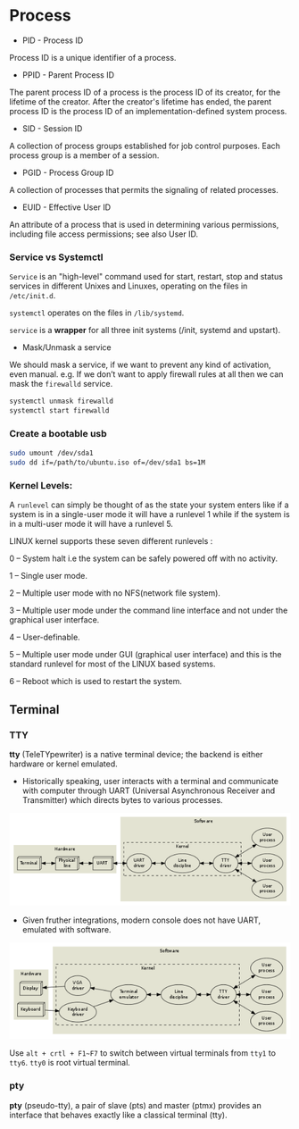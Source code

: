 # Process

* PID - Process ID

Process ID is a unique identifier of a process.

* PPID - Parent Process ID

The parent process ID of a process is the process ID of its creator, for the lifetime of the creator. After the creator's lifetime has ended, the parent process ID is the process ID of an implementation-defined system process.

* SID - Session ID

A collection of process groups established for job control purposes. Each process group is a member of a session.

* PGID - Process Group ID

A collection of processes that permits the signaling of related processes.

* EUID - Effective User ID

An attribute of a process that is used in determining various permissions, including file access permissions; see also User ID.

### Service vs Systemctl

`Service` is an "high-level" command used for start, restart, stop and status services in different Unixes and Linuxes, operating on the files in `/etc/init.d`.

`systemctl` operates on the files in `/lib/systemd`.

`service` is a **wrapper** for all three init systems (/init, systemd and upstart).

* Mask/Unmask a service

We should mask a service, if we want to prevent any kind of activation, even manual. e.g. If we don’t want to apply firewall rules at all then we can mask the `firewalld` service.

```bash
systemctl unmask firewalld
systemctl start firewalld
```

### Create a bootable usb

```bash
sudo umount /dev/sda1
sudo dd if=/path/to/ubuntu.iso of=/dev/sda1 bs=1M
```

### Kernel Levels:

A `runlevel` can simply be thought of as the state your system enters like if a system is in a single-user mode it will have a runlevel 1 while if the system is in a multi-user mode it will have a runlevel 5.

LINUX kernel supports these seven different runlevels :

0 – System halt i.e the system can be safely powered off with no activity.

1 – Single user mode.

2 – Multiple user mode with no NFS(network file system).

3 – Multiple user mode under the command line interface and not under the graphical user interface.

4 – User-definable.

5 – Multiple user mode under GUI (graphical user interface) and this is the standard runlevel for most of the LINUX based systems.

6 – Reboot which is used to restart the system.


## Terminal

### TTY

**tty** (TeleTYpewriter) is a native terminal device; the backend is either hardware or kernel emulated.

* Historically speaking, user interacts with a terminal and communicate with computer through UART (Universal Asynchronous Receiver and Transmitter) which directs bytes to various processes.

![alt text](imgs/tty.png "tty")

* Given fruther integrations, modern console does not have UART, emulated with software.

![alt text](imgs/tty_no_uart.png "tty_no_uart")

Use `alt + crtl + F1~F7` to switch between virtual terminals from `tty1` to `tty6`. `tty0` is root virtual terminal.

### pty

**pty** (pseudo-tty), a pair of slave (pts) and master (ptmx) provides  an  interface that behaves exactly like a classical terminal (tty).
